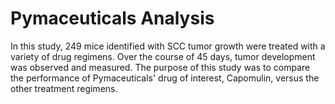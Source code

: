 # Pymaceuticals Analysis

In this study, 249 mice identified with SCC tumor growth were treated with a variety of drug regimens. Over the course of 45 days, tumor development was observed and measured. The purpose of this study was to compare the performance of Pymaceuticals' drug of interest, Capomulin, versus the other treatment regimens.
